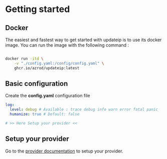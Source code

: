 # Getting started


## Docker

The easiest and fastest way to get started with updateip is to use its docker image.
You can run the image with the following command :

```bash

docker run -itd \
    -v "./config.yaml:/config/config.yaml" \
    ghcr.io/azrod/updateip:latest

```

## Basic configuration

Create the **config.yaml** configuration file

```yaml title="config.yaml"
log:
  level: debug # Available : trace debug info warn error fatal panic
  humanize: true # Default: false

# >> Here Setup your provider <<
```

## Setup your provider

Go to the [provider documentation](/providers/) to setup your provider.
